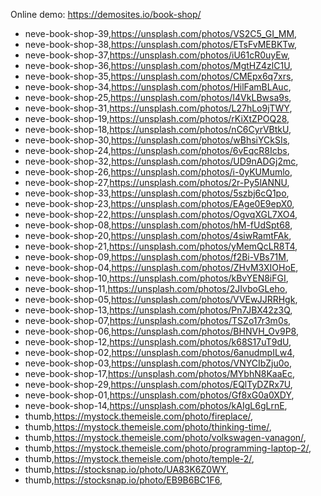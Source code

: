 Online demo: https://demosites.io/book-shop/


- neve-book-shop-39,https://unsplash.com/photos/VS2C5_GI_MM,
- neve-book-shop-38,https://unsplash.com/photos/ETsFvMEBKTw,
- neve-book-shop-37,https://unsplash.com/photos/iU61cR0uyEw,
- neve-book-shop-36,https://unsplash.com/photos/MgtHZ4zlC1U,
- neve-book-shop-35,https://unsplash.com/photos/CMEpx6q7xrs,
- neve-book-shop-34,https://unsplash.com/photos/HilFamBLAuc,
- neve-book-shop-25,https://unsplash.com/photos/I4VkLBwsa9s,
- neve-book-shop-31,https://unsplash.com/photos/L27hLo9jTWY,
- neve-book-shop-19,https://unsplash.com/photos/rKiXtZPOQ28,
- neve-book-shop-18,https://unsplash.com/photos/nC6CyrVBtkU,
- neve-book-shop-30,https://unsplash.com/photos/wBhsiYCkSIs,
- neve-book-shop-24,https://unsplash.com/photos/6vEqcR8Icbs,
- neve-book-shop-32,https://unsplash.com/photos/UD9nADGj2mc,
- neve-book-shop-26,https://unsplash.com/photos/i-0yKUMumlo,
- neve-book-shop-27,https://unsplash.com/photos/2r-Py5lANNU,
- neve-book-shop-33,https://unsplash.com/photos/5szbj6cQ1po,
- neve-book-shop-23,https://unsplash.com/photos/EAge0E9epX0,
- neve-book-shop-22,https://unsplash.com/photos/OgvqXGL7XO4,
- neve-book-shop-08,https://unsplash.com/photos/hM-fUdSpt68,
- neve-book-shop-20,https://unsplash.com/photos/4siwRamtFAk,
- neve-book-shop-21,https://unsplash.com/photos/yMemQcLR8T4,
- neve-book-shop-09,https://unsplash.com/photos/f2Bi-VBs71M,
- neve-book-shop-04,https://unsplash.com/photos/ZHvM3XIOHoE,
- neve-book-shop-10,https://unsplash.com/photos/kBvYEN8iFGI,
- neve-book-shop-11,https://unsplash.com/photos/2JIvboGLeho,
- neve-book-shop-05,https://unsplash.com/photos/VVEwJJRRHgk,
- neve-book-shop-13,https://unsplash.com/photos/Pn7JBX42z3Q,
- neve-book-shop-07,https://unsplash.com/photos/TSZo17r3m0s,
- neve-book-shop-06,https://unsplash.com/photos/BHNVH_Ov9P8,
- neve-book-shop-12,https://unsplash.com/photos/k68S17uT9dU,
- neve-book-shop-02,https://unsplash.com/photos/6anudmpILw4,
- neve-book-shop-03,https://unsplash.com/photos/VNYCIbZju0o,
- neve-book-shop-17,https://unsplash.com/photos/MYbhN8KaaEc,
- neve-book-shop-29,https://unsplash.com/photos/EQlTyDZRx7U,
- neve-book-shop-01,https://unsplash.com/photos/Gf8xG0a0XDY,
- neve-book-shop-14,https://unsplash.com/photos/kAIgL6gLrnE,
- thumb,https://mystock.themeisle.com/photo/fireplace/,
- thumb,https://mystock.themeisle.com/photo/thinking-time/,
- thumb,https://mystock.themeisle.com/photo/volkswagen-vanagon/,
- thumb,https://mystock.themeisle.com/photo/programming-laptop-2/,
- thumb,https://mystock.themeisle.com/photo/temple-2/,
- thumb,https://stocksnap.io/photo/UA83K6Z0WY,
- thumb,https://stocksnap.io/photo/EB9B6BC1F6,